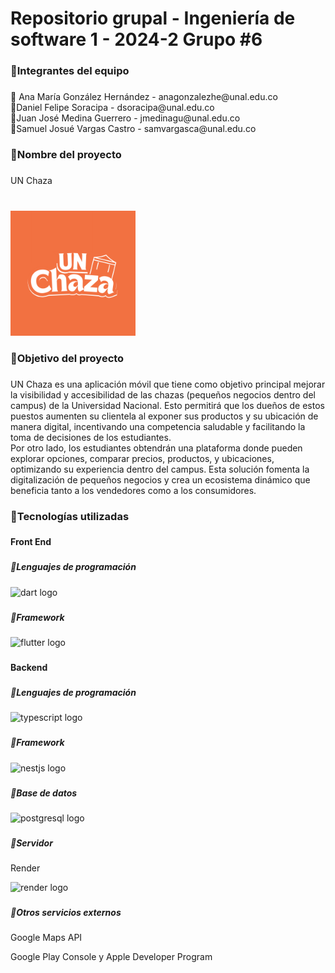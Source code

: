<h1 align="left">Repositorio grupal - Ingeniería de software 1 - 2024-2 Grupo #6</h1>

###

<h3 align="left">🔶Integrantes del equipo</h3>

###

<p align="left">🔸 Ana María González Hernández - anagonzalezhe@unal.edu.co<br> 🔸Daniel Felipe Soracipa - dsoracipa@unal.edu.co<br> 🔸Juan José Medina Guerrero - jmedinagu@unal.edu.co<br> 🔸Samuel Josué Vargas Castro - samvargasca@unal.edu.co</p>

###

<h3 align="left">🔶Nombre del proyecto</h3>

###

<p align="left">UN Chaza</p>

###

<br clear="both">

<div align="left">
  <img height="200" src="logo.png"  />
</div>

###

<h3 align="left">🔶Objetivo del proyecto</h3>

###

<p align="left">UN Chaza es una aplicación móvil que tiene como objetivo principal mejorar la visibilidad y accesibilidad de las chazas (pequeños negocios dentro del campus) de la Universidad Nacional. Esto permitirá que los dueños de estos puestos aumenten su clientela al exponer sus productos y su ubicación de manera digital, incentivando una competencia saludable y facilitando la toma de decisiones de los estudiantes.<br>Por otro lado, los estudiantes obtendrán una plataforma donde pueden explorar opciones, comparar precios, productos, y ubicaciones, optimizando su experiencia dentro del campus. Esta solución fomenta la digitalización de pequeños negocios y crea un ecosistema dinámico que beneficia tanto a los vendedores como a los consumidores.</p>

###

<h3 align="left">🔶Tecnologías utilizadas</h3>

###

<h4 align="left">Front End</h4>

###

<h5 align="left">🔸Lenguajes de programación</h5>

###

<div align="left">
  <img src="https://cdn.jsdelivr.net/gh/devicons/devicon/icons/dart/dart-original.svg" height="40" alt="dart logo"  />
</div>

###

<h5 align="left">🔸Framework</h5>

###

<div align="left">
  <img src="https://cdn.jsdelivr.net/gh/devicons/devicon/icons/flutter/flutter-original.svg" height="40" alt="flutter logo"  />
</div>

###

<h4 align="left">Backend</h4>

###

<h5 align="left">🔸Lenguajes de programación</h5>

###

<div align="left">
  <img src="https://cdn.jsdelivr.net/gh/devicons/devicon/icons/typescript/typescript-original.svg" height="40" alt="typescript logo"  />
</div>

###

<h5 align="left">🔸Framework</h5>

###

<div align="left">
  <img src="https://cdn.jsdelivr.net/gh/devicons/devicon/icons/nestjs/nestjs-original.svg" height="40" alt="nestjs logo"  />
</div>

###

<h5 align="left">🔸Base de datos</h5>

###

<div align="left">
  <img src="https://cdn.jsdelivr.net/gh/devicons/devicon/icons/postgresql/postgresql-original.svg" height="40" alt="postgresql logo"  />
</div>

###

<h5 align="left">🔸Servidor</h5>

###

<p align="left">Render</p>
 <img src="https://thereadable.co/wp-content/uploads/2024/11/Render_logo_-_Black.jpg" height="40" alt="render logo"  />

###


<h5 align="left">🔸Otros servicios externos</h5>

###

<p align="left">Google Maps API</p>
<p align="left">Google Play Console y Apple Developer Program</p>


###
